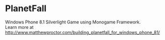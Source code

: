 # PlanetFall
Windows Phone 8.1 Silverlight Game using Monogame Framework.  
Learn more at http://www.matthewproctor.com/building_planetfall_for_windows_phone_81/
